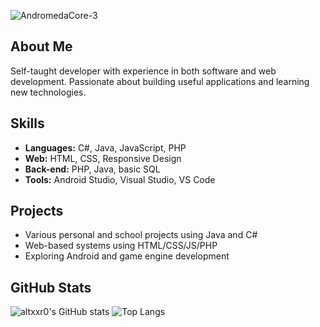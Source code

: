 
![AndromedaCore-3](https://github.com/user-attachments/assets/5f1f79f1-5003-42ab-be19-bed927f4e45d)


## About Me
Self-taught developer with experience in both software and web development. Passionate about building useful applications and learning new technologies.


## Skills
- **Languages:** C#, Java, JavaScript, PHP  
- **Web:** HTML, CSS, Responsive Design  
- **Back-end:** PHP, Java, basic SQL  
- **Tools:** Android Studio, Visual Studio, VS Code  

## Projects
- Various personal and school projects using Java and C#  
- Web-based systems using HTML/CSS/JS/PHP  
- Exploring Android and game engine development

## GitHub Stats

![altxxr0's GitHub stats](https://github-readme-stats.vercel.app/api?username=altxxr0&show_icons=true&theme=tokyonight)
![Top Langs](https://github-readme-stats.vercel.app/api/top-langs/?username=altxxr0&layout=compact&theme=tokyonight)
